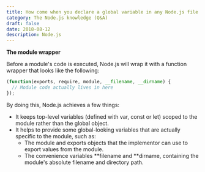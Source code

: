 ```yaml
---
title: How come when you declare a global variable in any Node.js file it’s not really global to all modules?
category: The Node.js knowledge (Q&A)
draft: false
date: 2018-08-12
description: Node.js
---
```


**The module wrapper**

Before a module's code is executed, Node.js will wrap it with a function wrapper that looks like the following:

```js
(function(exports, require, module, __filename, __dirname) {
  // Module code actually lives in here
});
```

By doing this, Node.js achieves a few things:

- It keeps top-level variables (defined with var, const or let) scoped to the module rather than the global object.
- It helps to provide some global-looking variables that are actually specific to the module, such as:
  - The module and exports objects that the implementor can use to export values from the module.
  - The convenience variables **filename and **dirname, containing the module's absolute filename and directory path.
